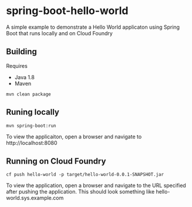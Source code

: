 # spring-boot-hello-world

A simple example to demonstrate a Hello World applicaton using Spring Boot that runs locally and on Cloud Foundry

## Building

Requires
* Java 1.8
* Maven

```
mvn clean package
```

## Runing locally

```
mvn spring-boot:run
```

To view the applicaiton, open a browser and navigate to http://localhost:8080

## Running on Cloud Foundry 

```
cf push hello-world -p target/hello-world-0.0.1-SNAPSHOT.jar
```

To view the application, open a browser and navigate to the URL specified after pushing the application. This should look something like hello-world.sys.example.com
